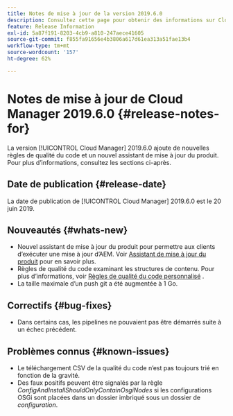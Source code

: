 ```yaml
---
title: Notes de mise à jour de la version 2019.6.0
description: Consultez cette page pour obtenir des informations sur Cloud Manager 2019.6.0.
feature: Release Information
exl-id: 5a87f191-8203-4cb9-a810-247aece41605
source-git-commit: f855fa91656e4b3806a617d61ea313a51fae13b4
workflow-type: tm+mt
source-wordcount: '157'
ht-degree: 62%

---
```


# Notes de mise à jour de Cloud Manager 2019.6.0 {#release-notes-for}

La version [!UICONTROL Cloud Manager] 2019.6.0 ajoute de nouvelles règles de qualité du code et un nouvel assistant de mise à jour du produit. Pour plus d’informations, consultez les sections ci-après.

## Date de publication {#release-date}

La date de publication de [!UICONTROL Cloud Manager] 2019.6.0 est le 20 juin 2019.

## Nouveautés {#whats-new}

* Nouvel assistant de mise à jour du produit pour permettre aux clients d’exécuter une mise à jour d’AEM. Voir [Assistant de mise à jour du produit](/help/product-update-wizard/overview.md) pour en savoir plus.
* Règles de qualité du code examinant les structures de contenu. Pour plus d’informations, voir [Règles de qualité du code personnalisé](/help/using/custom-code-quality-rules.md) .
* La taille maximale d’un push git a été augmentée à 1 Go.

## Correctifs {#bug-fixes}

* Dans certains cas, les pipelines ne pouvaient pas être démarrés suite à un échec précédent.

## Problèmes connus {#known-issues}

* Le téléchargement CSV de la qualité du code n’est pas toujours trié en fonction de la gravité.
* Des faux positifs peuvent être signalés par la règle *ConfigAndInstallShouldOnlyContainOsgiNodes* si les configurations OSGi sont placées dans un dossier imbriqué sous un dossier de *configuration*.

